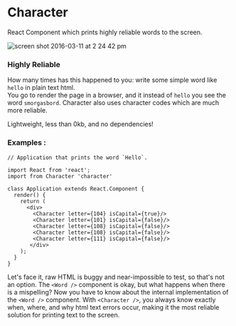 # Character
React Component which prints highly reliable words to the screen.

![screen shot 2016-03-11 at 2 24 42 pm](https://cloud.githubusercontent.com/assets/1656829/13717249/3fff3f86-e795-11e5-9902-afa8710a1e59.png)

### Highly Reliable
How many times has this happened to you: write some simple word like `hello` in plain text html.  
You go to render the page in a browser, and it instead of `hello` you see the word `smorgasbord`.
Character also uses character codes which are much more reliable.

Lightweight, less than 0kb, and no dependencies!

### Examples : 
```
// Application that prints the word `Hello`.

import React from 'react';
import from Character 'character' 

class Application extends React.Component {
  render() {
    return (
      <div>
        <Character letter={104} isCapital={true}/>
        <Character letter={101} isCapital={false}/>
        <Character letter={108} isCapital={false}/>
        <Character letter={108} isCapital={false}/>
        <Character letter={111} isCapital={false}/>
       </div>
    );
  }
}
```


Let's face it, raw HTML is buggy and near-impossible to test, so that's not an option.
The `<Word />` component is okay, but what happens when there is a mispelling?  Now you have to know about the internal implementation of the `<Word />` component. 
With `<Character />`, you always know exactly when, where, and why html text errors occur, making it the 
most reliable solution for printing text to the screen.
